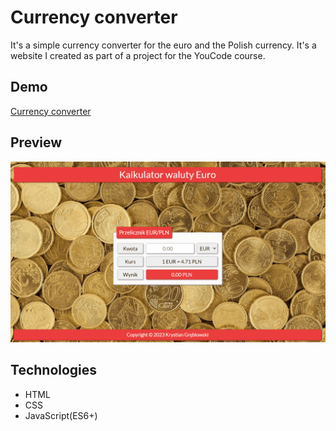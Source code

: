 # Currency converter

It's a simple currency converter for the euro and the Polish currency. It's a website I created as part of a project for the YouCode course.

## Demo

[Currency converter](https://krystiangreblowski.github.io/currency-converter/)

## Preview

![homepage demo](images/demo.gif)

## Technologies
- HTML
- CSS
- JavaScript(ES6+)
